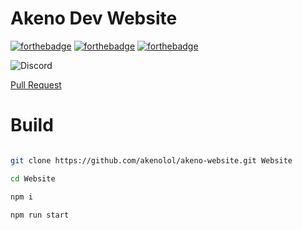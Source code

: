 # Akeno Dev Website



[![forthebadge](https://forthebadge.com/images/badges/made-with-javascript.svg)](https://forthebadge.com)
[![forthebadge](https://forthebadge.com/images/badges/open-source.svg)](https://forthebadge.com)
[![forthebadge](https://forthebadge.com/images/badges/uses-html.svg)](https://forthebadge.com)

![Discord](https://img.shields.io/discord/1014190469628055552?style=plastic)


[Pull Request](https://github.com/akenolol/akenolol.github.io/compare)


# Build

```bash

git clone https://github.com/akenolol/akeno-website.git Website

cd Website

npm i

npm run start

```
